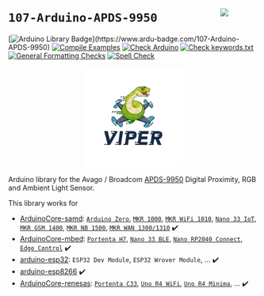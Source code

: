 <a href="https://107-systems.org/"><img align="right" src="https://raw.githubusercontent.com/107-systems/.github/main/logo/107-systems.png" width="15%"></a>
`107-Arduino-APDS-9950`
=====================
[![Arduino Library Badge](https://www.ardu-badge.com/badge/107-Arduino-APDS-9950.svg?)](https://www.ardu-badge.com/107-Arduino-APDS-9950)
[![Compile Examples](https://github.com/107-systems/107-Arduino-APDS-9950/workflows/Compile%20Examples/badge.svg)](https://github.com/107-systems/107-Arduino-APDS-9950/actions?workflow=Compile+Examples)
[![Check Arduino](https://github.com/107-systems/107-Arduino-APDS-9950/actions/workflows/check-arduino.yml/badge.svg)](https://github.com/107-systems/107-Arduino-APDS-9950/actions/workflows/check-arduino.yml)
[![Check keywords.txt](https://github.com/107-systems/107-Arduino-APDS-9950/actions/workflows/check-keywords-txt.yml/badge.svg)](https://github.com/107-systems/107-Arduino-APDS-9950/actions/workflows/check-keywords-txt.yml)
[![General Formatting Checks](https://github.com/107-systems/107-Arduino-APDS-9950/workflows/General%20Formatting%20Checks/badge.svg)](https://github.com/107-systems/107-Arduino-APDS-9950/actions?workflow=General+Formatting+Checks)
[![Spell Check](https://github.com/107-systems/107-Arduino-APDS-9950/workflows/Spell%20Check/badge.svg)](https://github.com/107-systems/107-Arduino-APDS-9950/actions?workflow=Spell+Check)

<p align="center">
  <a href="https://github.com/107-systems/viper"><img src="https://github.com/107-systems/.github/raw/main/logo/viper.jpg" width="40%"></a>
</p>

Arduino library for the Avago / Broadcom [APDS-9950](https://www.broadcom.com/products/optical-sensors/integrated-ambient-light-proximity-sensors/apds-9950) Digital Proximity, RGB and Ambient Light Sensor.

This library works for
* [ArduinoCore-samd](https://github.com/arduino/ArduinoCore-samd): [`Arduino Zero`](https://store.arduino.cc/arduino-zero), [`MKR 1000`](https://store.arduino.cc/arduino-mkr1000-wifi), [`MKR WiFi 1010`](https://store.arduino.cc/arduino-mkr-wifi-1010), [`Nano 33 IoT`](https://store.arduino.cc/arduino-nano-33-iot), [`MKR GSM 1400`](https://store.arduino.cc/arduino-mkr-gsm-1400-1415), [`MKR NB 1500`](https://store.arduino.cc/arduino-mkr-nb-1500-1413), [`MKR WAN 1300/1310`](https://store.arduino.cc/mkr-wan-1310) :heavy_check_mark:
* [ArduinoCore-mbed](https://github.com/arduino/ArduinoCore-mbed): [`Portenta H7`](https://store.arduino.cc/portenta-h7), [`Nano 33 BLE`](https://store.arduino.cc/arduino-nano-33-ble), [`Nano RP2040 Connect`](https://store.arduino.cc/nano-rp2040-connect), [`Edge Control`](https://store.arduino.cc/edge-control) :heavy_check_mark:
* [arduino-esp32](https://github.com/espressif/arduino-esp32): `ESP32 Dev Module`, `ESP32 Wrover Module`, ... :heavy_check_mark:
* [arduino-esp8266](https://github.com/esp8266/Arduino) :heavy_check_mark:
* [ArduinoCore-renesas](https://github.com/arduino/ArduinoCore-renesas): [`Portenta C33`](https://store.arduino.cc/products/portenta-c33), [`Uno R4 WiFi`](https://store.arduino.cc/products/uno-r4-wifi), [`Uno R4 Minima`](https://store.arduino.cc/products/uno-r4-minima), ... :heavy_check_mark:
